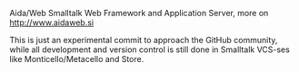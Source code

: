 Aida/Web Smalltalk Web Framework and Application Server, more on http://www.aidaweb.si

This is just an experimental commit to approach the GitHub community, while all development and version control is 
still done in Smalltalk VCS-ses like Monticello/Metacello and Store.